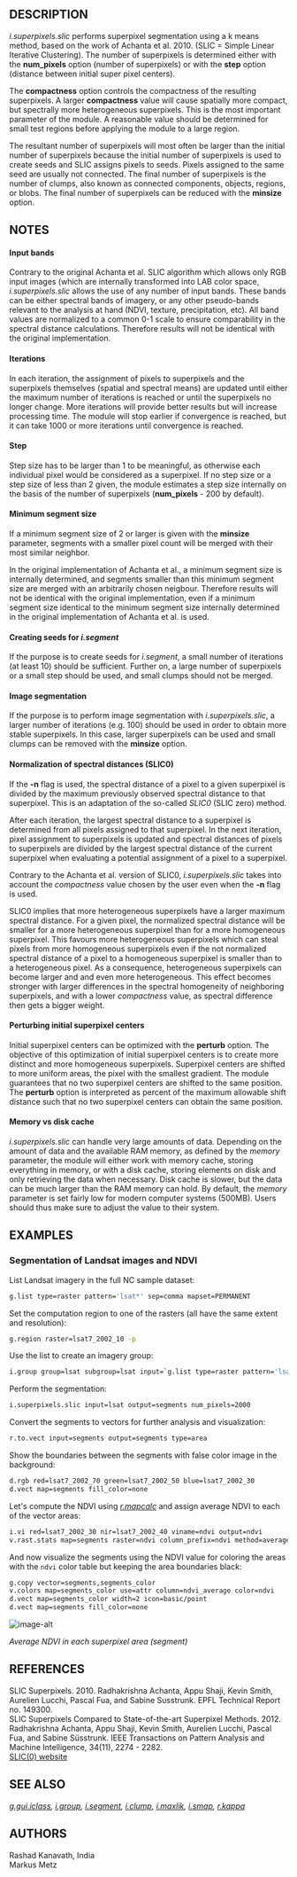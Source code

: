 ## DESCRIPTION

*i.superpixels.slic* performs superpixel segmentation using a k means
method, based on the work of Achanta et al. 2010. (SLIC = Simple Linear
Iterative Clustering). The number of superpixels is determined either
with the **num\_pixels** option (number of superpixels) or with the
**step** option (distance between initial super pixel centers).

The **compactness** option controls the compactness of the resulting
superpixels. A larger **compactness** value will cause spatially more
compact, but spectrally more heterogeneous superpixels. This is the most
important parameter of the module. A reasonable value should be
determined for small test regions before applying the module to a large
region.

The resultant number of superpixels will most often be larger than the
initial number of superpixels because the initial number of superpixels
is used to create seeds and SLIC assigns pixels to seeds. Pixels
assigned to the same seed are usually not connected. The final number of
superpixels is the number of clumps, also known as connected components,
objects, regions, or blobs. The final number of superpixels can be
reduced with the **minsize** option.

## NOTES

#### Input bands

Contrary to the original Achanta et al. SLIC algorithm which allows only
RGB input images (which are internally transformed into LAB color space,
*i.superpixels.slic* allows the use of any number of input bands. These
bands can be either spectral bands of imagery, or any other pseudo-bands
relevant to the analysis at hand (NDVI, texture, precipitation, etc).
All band values are normalized to a common 0-1 scale to ensure
comparability in the spectral distance calculations. Therefore results
will not be identical with the original implementation.

#### Iterations

In each iteration, the assignment of pixels to superpixels and the
superpixels themselves (spatial and spectral means) are updated until
either the maximum number of iterations is reached or until the
superpixels no longer change. More iterations will provide better
results but will increase processing time. The module will stop earlier
if convergence is reached, but it can take 1000 or more iterations until
convergence is reached.

#### Step

Step size has to be larger than 1 to be meaningful, as otherwise each
individual pixel would be considered as a superpixel. If no step size or
a step size of less than 2 given, the module estimates a step size
internally on the basis of the number of superpixels (**num\_pixels** -
200 by default).

#### Minimum segment size

If a minimum segment size of 2 or larger is given with the **minsize**
parameter, segments with a smaller pixel count will be merged with their
most similar neighbor.

In the original implementation of Achanta et al., a minimum segment size
is internally determined, and segments smaller than this minimum segment
size are merged with an arbitrarily chosen neigbour. Therefore results
will not be identical with the original implementation, even if a
minimum segment size identical to the minimum segment size internally
determined in the original implementation of Achanta et al. is used.

#### Creating seeds for *i.segment*

If the purpose is to create seeds for *i.segment*, a small number of
iterations (at least 10) should be sufficient. Further on, a large
number of superpixels or a small step should be used, and small clumps
should not be merged.

#### Image segmentation

If the purpose is to perform image segmentation with
*i.superpixels.slic*, a larger number of iterations (e.g. 100) should be
used in order to obtain more stable superpixels. In this case, larger
superpixels can be used and small clumps can be removed with the
**minsize** option.

#### Normalization of spectral distances (SLIC0)

If the **-n** flag is used, the spectral distance of a pixel to a given
superpixel is divided by the maximum previously observed spectral
distance to that superpixel. This is an adaptation of the so-called
*SLIC0* (SLIC zero) method.

After each iteration, the largest spectral distance to a superpixel is
determined from all pixels assigned to that superpixel. In the next
iteration, pixel assignment to superpixels is updated and spectral
distances of pixels to superpixels are divided by the largest spectral
distance of the current superpixel when evaluating a potential
assignment of a pixel to a superpixel.

Contrary to the Achanta et al. version of SLIC0, *i.superpixels.slic*
takes into account the *compactness* value chosen by the user even when
the **-n** flag is used.

SLIC0 implies that more heterogeneous superpixels have a larger maximum
spectral distance. For a given pixel, the normalized spectral distance
will be smaller for a more heterogeneous superpixel than for a more
homogeneous superpixel. This favours more heterogeneous superpixels
which can steal pixels from more homogeneous superpixels even if the not
normalized spectral distance of a pixel to a homogeneous superpixel is
smaller than to a heterogeneous pixel. As a consequence, heterogeneous
superpixels can become larger and and even more heterogeneous. This
effect becomes stronger with larger differences in the spectral
homogeneity of neighboring superpixels, and with a lower *compactness*
value, as spectral difference then gets a bigger weight.

#### Perturbing initial superpixel centers

Initial superpixel centers can be optimized with the **perturb** option.
The objective of this optimization of initial superpixel centers is to
create more distinct and more homogeneous superpixels. Superpixel
centers are shifted to more uniform areas, the pixel with the smallest
gradient. The module guarantees that no two superpixel centers are
shifted to the same position. The **perturb** option is interpreted as
percent of the maximum allowable shift distance such that no two
superpixel centers can obtain the same position.

#### Memory vs disk cache

*i.superpixels.slic* can handle very large amounts of data. Depending on
the amount of data and the available RAM memory, as defined by the
*memory* parameter, the module will either work with memory cache,
storing everything in memory, or with a disk cache, storing elements on
disk and only retrieving the data when necessary. Disk cache is slower,
but the data can be much larger than the RAM memory can hold. By
default, the *memory* parameter is set fairly low for modern computer
systems (500MB). Users should thus make sure to adjust the value to
their system.

## EXAMPLES

### Segmentation of Landsat images and NDVI

List Landsat imagery in the full NC sample dataset:

```sh
g.list type=raster pattern='lsat*' sep=comma mapset=PERMANENT
```

Set the computation region to one of the rasters (all have the same
extent and resolution):

```sh
g.region raster=lsat7_2002_10 -p
```

Use the list to create an imagery group:

```sh
i.group group=lsat subgroup=lsat input=`g.list type=raster pattern='lsat*' sep=comma mapset=PERMANENT`
```

Perform the segmentation:

```sh
i.superpixels.slic input=lsat output=segments num_pixels=2000
```

Convert the segments to vectors for further analysis and visualization:

```sh
r.to.vect input=segments output=segments type=area
```

Show the boundaries between the segments with false color image in the
background:

```sh
d.rgb red=lsat7_2002_70 green=lsat7_2002_50 blue=lsat7_2002_30
d.vect map=segments fill_color=none
```

Let's compute the NDVI using
*[r.mapcalc](https://grass.osgeo.org/grass-stable/manuals/r.mapcalc.html)*
and assign average NDVI to each of the vector areas:

```sh
i.vi red=lsat7_2002_30 nir=lsat7_2002_40 viname=ndvi output=ndvi
v.rast.stats map=segments raster=ndvi column_prefix=ndvi method=average
```

And now visualize the segments using the NDVI value for coloring the
areas with the `ndvi` color table but keeping the area boundaries black:

```sh
g.copy vector=segments,segments_color
v.colors map=segments_color use=attr column=ndvi_average color=ndvi
d.vect map=segments_color width=2 icon=basic/point
d.vect map=segments fill_color=none
```

![image-alt](i_superpixels_slic.png)

*Average NDVI in each superpixel area (segment)*

## REFERENCES

SLIC Superpixels. 2010. Radhakrishna Achanta, Appu Shaji, Kevin Smith,
Aurelien Lucchi, Pascal Fua, and Sabine Susstrunk. EPFL Technical Report
no. 149300.  
SLIC Superpixels Compared to State-of-the-art Superpixel Methods. 2012.
Radhakrishna Achanta, Appu Shaji, Kevin Smith, Aurelien Lucchi, Pascal
Fua, and Sabine Süsstrunk. IEEE Transactions on Pattern Analysis and
Machine Intelligence, 34(11), 2274 - 2282.  
[SLIC(0)
website](https://www.epfl.ch/labs/ivrl/research/slic-superpixels)

## SEE ALSO

*[g.gui.iclass](https://grass.osgeo.org/grass-stable/manuals/g.gui.iclass.html),
[i.group](https://grass.osgeo.org/grass-stable/manuals/i.group.html),
[i.segment](https://grass.osgeo.org/grass-stable/manuals/i.segment.html),
[i.clump](https://grass.osgeo.org/grass-stable/manuals/i.clump.html),
[i.maxlik](https://grass.osgeo.org/grass-stable/manuals/i.maxlik.html),
[i.smap](https://grass.osgeo.org/grass-stable/manuals/i.smap.html),
[r.kappa](https://grass.osgeo.org/grass-stable/manuals/r.kappa.html)*

## AUTHORS

Rashad Kanavath, India  
Markus Metz
